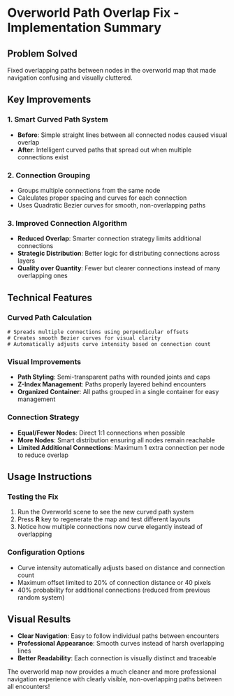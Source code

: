 # Overworld Path Overlap Fix - Implementation Summary

## Problem Solved

Fixed overlapping paths between nodes in the overworld map that made navigation confusing and visually cluttered.

## Key Improvements

### 1. **Smart Curved Path System**

- **Before**: Simple straight lines between all connected nodes caused visual overlap
- **After**: Intelligent curved paths that spread out when multiple connections exist

### 2. **Connection Grouping**

- Groups multiple connections from the same node
- Calculates proper spacing and curves for each connection
- Uses Quadratic Bezier curves for smooth, non-overlapping paths

### 3. **Improved Connection Algorithm**

- **Reduced Overlap**: Smarter connection strategy limits additional connections
- **Strategic Distribution**: Better logic for distributing connections across layers
- **Quality over Quantity**: Fewer but clearer connections instead of many overlapping ones

## Technical Features

### **Curved Path Calculation**

```gdscript
# Spreads multiple connections using perpendicular offsets
# Creates smooth Bezier curves for visual clarity
# Automatically adjusts curve intensity based on connection count
```

### **Visual Improvements**

- **Path Styling**: Semi-transparent paths with rounded joints and caps
- **Z-Index Management**: Paths properly layered behind encounters
- **Organized Container**: All paths grouped in a single container for easy management

### **Connection Strategy**

- **Equal/Fewer Nodes**: Direct 1:1 connections when possible
- **More Nodes**: Smart distribution ensuring all nodes remain reachable
- **Limited Additional Connections**: Maximum 1 extra connection per node to reduce overlap

## Usage Instructions

### **Testing the Fix**

1. Run the Overworld scene to see the new curved path system
2. Press **R** key to regenerate the map and test different layouts
3. Notice how multiple connections now curve elegantly instead of overlapping

### **Configuration Options**

- Curve intensity automatically adjusts based on distance and connection count
- Maximum offset limited to 20% of connection distance or 40 pixels
- 40% probability for additional connections (reduced from previous random system)

## Visual Results

- **Clear Navigation**: Easy to follow individual paths between encounters
- **Professional Appearance**: Smooth curves instead of harsh overlapping lines
- **Better Readability**: Each connection is visually distinct and traceable

The overworld map now provides a much cleaner and more professional navigation experience with clearly visible, non-overlapping paths between all encounters!
